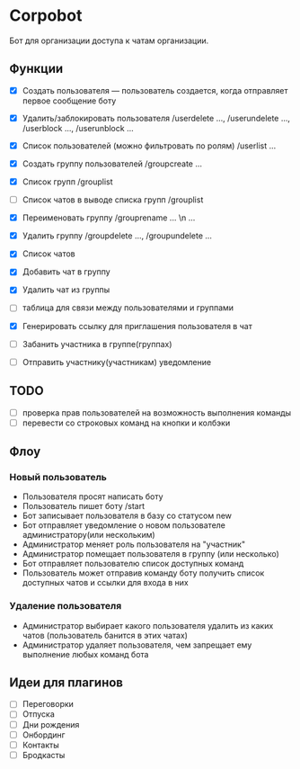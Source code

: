 # Corpobot

Бот для организации доступа к чатам организации.

## Функции

- [x] Создать пользователя — пользователь создается, когда отправляет первое сообщение боту
- [x] Удалить/заблокировать пользователя /userdelete ..., /userundelete ..., /userblock ..., /userunblock ...
- [x] Список пользователей (можно фильтровать по ролям) /userlist ...

- [x] Создать группу пользователей /groupcreate ...
- [x] Список групп /grouplist
- [ ] Список чатов в выводе списка групп /grouplist
- [x] Переименовать группу /grouprename ... \n ...
- [x] Удалить группу /groupdelete ..., /groupundelete ...

- [x] Список чатов
- [x] Добавить чат в группу
- [x] Удалить чат из группы

- [ ] таблица для связи между пользователями и группами

- [x] Генерировать ссылку для приглашения пользователя в чат
- [ ] Забанить участника в группе(группах)

- [ ] Отправить участнику(участникам) уведомление

## TODO

- [ ] проверка прав пользователей на возможность выполнения команды
- [ ] перевести со строковых команд на кнопки и колбэки

## Флоу

### Новый пользователь

- Пользователя просят написать боту
- Пользователь пишет боту /start
- Бот записывает пользователя в базу со статусом new
- Бот отправляет уведомление о новом пользователе администратору(или нескольким)
- Администратор меняет роль пользователя на "участник"
- Администратор помещает пользователя в группу (или несколько)
- Бот отправляет пользователю список доступных команд
- Пользователь может отправив команду боту получить список доступных чатов и ссылки для входа в них

### Удаление пользователя

- Администратор выбирает какого пользователя удалить из каких чатов (пользователь банится в этих чатах)
- Администратор удаляет пользователя, чем запрещает ему выполнение любых команд бота

## Идеи для плагинов
- [ ] Переговорки
- [ ] Отпуска
- [ ] Дни рождения
- [ ] Онбординг
- [ ] Контакты
- [ ] Бродкасты

